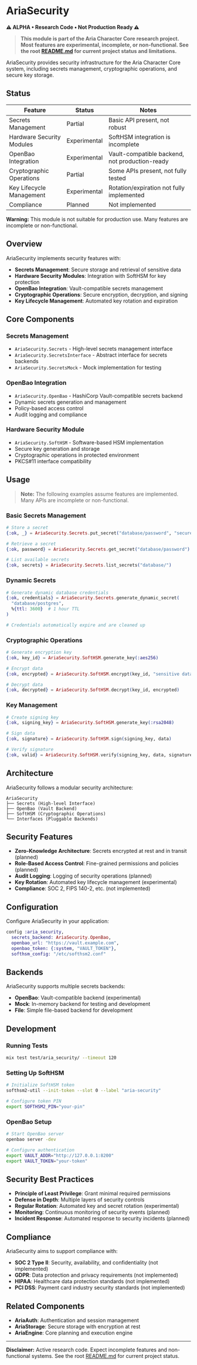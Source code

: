 # AriaSecurity

**⚠️ ALPHA • Research Code • Not Production Ready ⚠️**

> **This module is part of the Aria Character Core research project. Most features are experimental, incomplete, or non-functional. See the root [README.md](../../README.md) for current project status and limitations.**

AriaSecurity provides security infrastructure for the Aria Character Core system, including secrets management, cryptographic operations, and secure key storage.

## Status

| Feature                | Status      | Notes                                      |
|------------------------|------------|--------------------------------------------|
| Secrets Management     | Partial    | Basic API present, not robust              |
| Hardware Security Modules | Experimental | SoftHSM integration is incomplete         |
| OpenBao Integration    | Experimental | Vault-compatible backend, not production-ready |
| Cryptographic Operations | Partial  | Some APIs present, not fully tested        |
| Key Lifecycle Management | Experimental | Rotation/expiration not fully implemented |
| Compliance             | Planned    | Not implemented                            |

**Warning:** This module is not suitable for production use. Many features are incomplete or non-functional.

## Overview

AriaSecurity implements security features with:

- **Secrets Management**: Secure storage and retrieval of sensitive data
- **Hardware Security Modules**: Integration with SoftHSM for key protection
- **OpenBao Integration**: Vault-compatible secrets management
- **Cryptographic Operations**: Secure encryption, decryption, and signing
- **Key Lifecycle Management**: Automated key rotation and expiration

## Core Components

### Secrets Management

- `AriaSecurity.Secrets` - High-level secrets management interface
- `AriaSecurity.SecretsInterface` - Abstract interface for secrets backends
- `AriaSecurity.SecretsMock` - Mock implementation for testing

### OpenBao Integration

- `AriaSecurity.OpenBao` - HashiCorp Vault-compatible secrets backend
- Dynamic secrets generation and management
- Policy-based access control
- Audit logging and compliance

### Hardware Security Module

- `AriaSecurity.SoftHSM` - Software-based HSM implementation
- Secure key generation and storage
- Cryptographic operations in protected environment
- PKCS#11 interface compatibility

## Usage

> **Note:** The following examples assume features are implemented. Many APIs are incomplete or non-functional.

### Basic Secrets Management

```elixir
# Store a secret
{:ok, _} = AriaSecurity.Secrets.put_secret("database/password", "secure_password")

# Retrieve a secret
{:ok, password} = AriaSecurity.Secrets.get_secret("database/password")

# List available secrets
{:ok, secrets} = AriaSecurity.Secrets.list_secrets("database/")
```

### Dynamic Secrets

```elixir
# Generate dynamic database credentials
{:ok, credentials} = AriaSecurity.Secrets.generate_dynamic_secret(
  "database/postgres",
  %{ttl: 3600}  # 1 hour TTL
)

# Credentials automatically expire and are cleaned up
```

### Cryptographic Operations

```elixir
# Generate encryption key
{:ok, key_id} = AriaSecurity.SoftHSM.generate_key(:aes256)

# Encrypt data
{:ok, encrypted} = AriaSecurity.SoftHSM.encrypt(key_id, "sensitive data")

# Decrypt data
{:ok, decrypted} = AriaSecurity.SoftHSM.decrypt(key_id, encrypted)
```

### Key Management

```elixir
# Create signing key
{:ok, signing_key} = AriaSecurity.SoftHSM.generate_key(:rsa2048)

# Sign data
{:ok, signature} = AriaSecurity.SoftHSM.sign(signing_key, data)

# Verify signature
{:ok, valid} = AriaSecurity.SoftHSM.verify(signing_key, data, signature)
```

## Architecture

AriaSecurity follows a modular security architecture:

```
AriaSecurity
├── Secrets (High-level Interface)
├── OpenBao (Vault Backend)
├── SoftHSM (Cryptographic Operations)
└── Interfaces (Pluggable Backends)
```

## Security Features

- **Zero-Knowledge Architecture**: Secrets encrypted at rest and in transit (planned)
- **Role-Based Access Control**: Fine-grained permissions and policies (planned)
- **Audit Logging**: Logging of security operations (planned)
- **Key Rotation**: Automated key lifecycle management (experimental)
- **Compliance**: SOC 2, FIPS 140-2, etc. (not implemented)

## Configuration

Configure AriaSecurity in your application:

```elixir
config :aria_security,
  secrets_backend: AriaSecurity.OpenBao,
  openbao_url: "https://vault.example.com",
  openbao_token: {:system, "VAULT_TOKEN"},
  softhsm_config: "/etc/softhsm2.conf"
```

## Backends

AriaSecurity supports multiple secrets backends:

- **OpenBao**: Vault-compatible backend (experimental)
- **Mock**: In-memory backend for testing and development
- **File**: Simple file-based backend for development

## Development

### Running Tests

```bash
mix test test/aria_security/ --timeout 120
```

### Setting Up SoftHSM

```bash
# Initialize SoftHSM token
softhsm2-util --init-token --slot 0 --label "aria-security"

# Configure token PIN
export SOFTHSM2_PIN="your-pin"
```

### OpenBao Setup

```bash
# Start OpenBao server
openbao server -dev

# Configure authentication
export VAULT_ADDR="http://127.0.0.1:8200"
export VAULT_TOKEN="your-token"
```

## Security Best Practices

- **Principle of Least Privilege**: Grant minimal required permissions
- **Defense in Depth**: Multiple layers of security controls
- **Regular Rotation**: Automated key and secret rotation (experimental)
- **Monitoring**: Continuous monitoring of security events (planned)
- **Incident Response**: Automated response to security incidents (planned)

## Compliance

AriaSecurity aims to support compliance with:

- **SOC 2 Type II**: Security, availability, and confidentiality (not implemented)
- **GDPR**: Data protection and privacy requirements (not implemented)
- **HIPAA**: Healthcare data protection standards (not implemented)
- **PCI DSS**: Payment card industry security standards (not implemented)

## Related Components

- **AriaAuth**: Authentication and session management
- **AriaStorage**: Secure storage with encryption at rest
- **AriaEngine**: Core planning and execution engine

---

**Disclaimer:** Active research code. Expect incomplete features and non-functional systems. See the root [README.md](../../README.md) for current project status.
